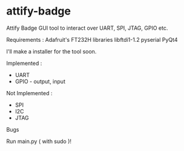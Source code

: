 # attify-badge
Attify Badge GUI tool to interact over UART, SPI, JTAG, GPIO etc.

Requirements :
Adafruit's FT232H libraries
libftdi1-1.2
pyserial
PyQt4

I'll make a installer for the tool soon.

Implemented :
- UART
- GPIO - output, input

Not Implemented :
- SPI
- I2C
- JTAG


Bugs

Run main.py ( with sudo )!

